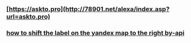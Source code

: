 ### [https://askto.pro](http://78901.net/alexa/index.asp?url=askto.pro)
### [how to shift the label on the yandex map to the right by-api](https://260store.com/__media__/js/netsoltrademark.php?d=askto.pro/question/how-to-shift-the-label-on-the-yandex-map-to-the-right-by-api)
